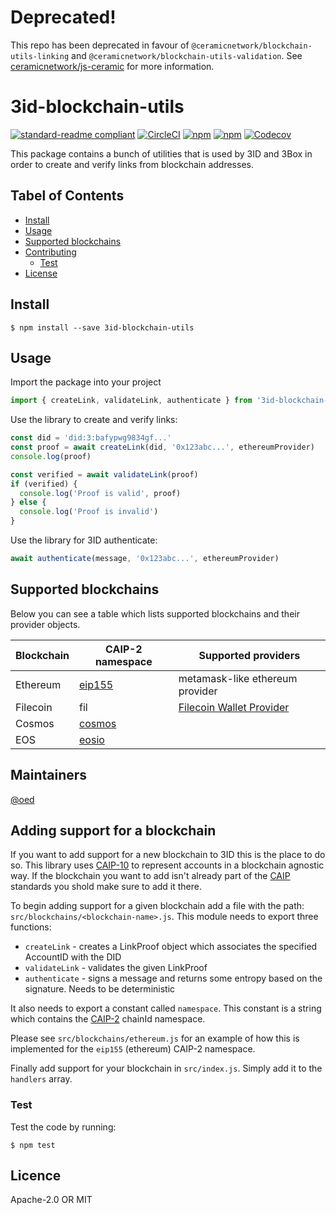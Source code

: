 # Deprecated!
This repo has been deprecated in favour of `@ceramicnetwork/blockchain-utils-linking` and `@ceramicnetwork/blockchain-utils-validation`. See [ceramicnetwork/js-ceramic](https://github.com/ceramicnetwork/js-ceramic) for more information.




# 3id-blockchain-utils
[![standard-readme compliant](https://img.shields.io/badge/readme%20style-standard-brightgreen.svg?style=flat-square)](https://github.com/RichardLitt/standard-readme)
[![CircleCI](https://img.shields.io/circleci/project/github/ceramicnetwork/js-3id-blockchain-utils.svg?style=for-the-badge)](https://circleci.com/gh/ceramicnetwork/js-3id-blockchain-utils)
[![npm](https://img.shields.io/npm/dt/3id-blockchain-utils.svg?style=for-the-badge)](https://www.npmjs.com/package/3id-blockchain-utils)
[![npm](https://img.shields.io/npm/v/3id-blockchain-utils.svg?style=for-the-badge)](https://www.npmjs.com/package/3id-blockchain-utils)
[![Codecov](https://img.shields.io/codecov/c/github/ceramicnetwork/js-3id-blockchain-utils.svg?style=for-the-badge)](https://codecov.io/gh/ceramicnetwork/js-3id-blockchain-utils)

This package contains a bunch of utilities that is used by 3ID and 3Box in order to create and verify links from blockchain addresses.

## Tabel of Contents
- [Install](#install)
- [Usage](#usage)
- [Supported blockchains](#supported-blockchains)
- [Contributing](#contributing)
  - [Test](#Test)
- [License](#license)

## Install
```
$ npm install --save 3id-blockchain-utils
```

## Usage
Import the package into your project
```js
import { createLink, validateLink, authenticate } from '3id-blockchain-utils'
```

Use the library to create and verify links:
```js
const did = 'did:3:bafypwg9834gf...'
const proof = await createLink(did, '0x123abc...', ethereumProvider)
console.log(proof)

const verified = await validateLink(proof)
if (verified) {
  console.log('Proof is valid', proof)
} else {
  console.log('Proof is invalid')
}
```

Use the library for 3ID authenticate:

```js
await authenticate(message, '0x123abc...', ethereumProvider)
```

## Supported blockchains

Below you can see a table which lists supported blockchains and their provider objects.

| Blockchain | CAIP-2 namespace | Supported providers             |
|------------|-----------|---------------------------------|
| Ethereum   | [eip155](https://github.com/ChainAgnostic/CAIPs/blob/master/CAIPs/caip-3.md)    | metamask-like ethereum provider |
| Filecoin   | fil       | [Filecoin Wallet Provider](https://github.com/openworklabs/filecoin-wallet-provider) |
| Cosmos   | [cosmos](https://github.com/ChainAgnostic/CAIPs/blob/master/CAIPs/caip-5.md)       | |
| EOS   | [eosio](https://github.com/ChainAgnostic/CAIPs/blob/master/CAIPs/caip-7.md)       | |

## Maintainers
[@oed](https://github.com/oed)

## Adding support for a blockchain
If you want to add support for a new blockchain to 3ID this is the place to do so. This library uses [CAIP-10](https://github.com/ChainAgnostic/CAIPs/blob/master/CAIPs/caip-10.md) to represent accounts in a blockchain agnostic way. If the blockchain you want to add isn't already part of the [CAIP](https://github.com/ChainAgnostic/CAIPs) standards you shold make sure to add it there.

To begin adding support for a given blockchain add a file with the path: `src/blockchains/<blockchain-name>.js`. This module needs to export three functions:

* `createLink` - creates a LinkProof object which associates the specified AccountID with the DID
* `validateLink` - validates the given LinkProof
* `authenticate` - signs a message and returns some entropy based on the signature. Needs to be deterministic

It also needs to export a constant called `namespace`. This constant is a string which contains the [CAIP-2](https://github.com/ChainAgnostic/CAIPs/blob/master/CAIPs/caip-2.md) chainId namespace.

Please see `src/blockchains/ethereum.js` for an example of how this is implemented for the `eip155` (ethereum) CAIP-2 namespace.


Finally add support for your blockchain in `src/index.js`. Simply add it to the `handlers` array.

### Test
Test the code by running:
```
$ npm test
```

## Licence
Apache-2.0 OR MIT
